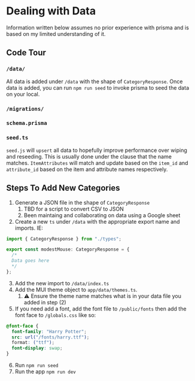 # Dealing with Data

Information written below assumes no prior experience with prisma and is based on my limited understanding of it.

## Code Tour

### `/data/`

All data is added under `/data` with the shape of `CategoryResponse`. Once data is added, you can run `npm run seed` to invoke prisma to seed the data on your local.

### `/migrations/`

### `schema.prisma`

### `seed.ts`

`seed.js` will `upsert` all data to hopefully improve performance over wiping and reseeding. This is usually done under the clause that the name matches. `ItemAttributes` will match and update based on the `item_id` and `attribute_id` based on the item and attribute names respectively.

## Steps To Add New Categories

1. Generate a JSON file in the shape of `CategoryResponse`
   1. TBD for a script to convert CSV to JSON
   2. Been maintaing and collaborating on data using a Google sheet
2. Create a new `ts` under `/data` with the appropriate export name and imports. IE:

```ts
import { CategoryResponse } from "./types";

export const modestMouse: CategoryResponse = {
  /*
  Data goes here
  */
};
```

3. Add the new import to `/data/index.ts`
4. Add the MUI theme object to `app/data/themes.ts`.
   1. ⚠ Ensure the theme name matches what is in your data file you added in step (2)
5. If you need add a font, add the font file to `/public/fonts` then add the font face to `/globals.css` like so:

```css
@font-face {
  font-family: "Harry Potter";
  src: url("/fonts/harry.ttf");
  format: ("ttf");
  font-display: swap;
}
```

6. Run `npm run seed`
7. Run the app `npm run dev`
